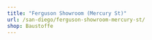 ```yaml
---
title: "Ferguson Showroom (Mercury St)"
url: /san-diego/ferguson-showroom-mercury-st/
shop: Baustoffe
---
```

